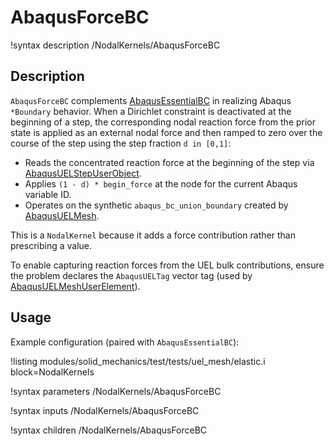 # AbaqusForceBC

!syntax description /NodalKernels/AbaqusForceBC

## Description

`AbaqusForceBC` complements [AbaqusEssentialBC](AbaqusEssentialBC.md) in realizing Abaqus
`*Boundary` behavior. When a Dirichlet constraint is deactivated at the beginning of a step, the
corresponding nodal reaction force from the prior state is applied as an external nodal force and
then ramped to zero over the course of the step using the step fraction `d in [0,1]`:

- Reads the concentrated reaction force at the beginning of the step via
  [AbaqusUELStepUserObject](userobjects/AbaqusUELStepUserObject.md).
- Applies `(1 - d) * begin_force` at the node for the current Abaqus variable ID.
- Operates on the synthetic `abaqus_bc_union_boundary` created by
  [AbaqusUELMesh](AbaqusUELMesh.md).

This is a `NodalKernel` because it adds a force contribution rather than prescribing a value.

To enable capturing reaction forces from the UEL bulk contributions, ensure the problem declares the
`AbaqusUELTag` vector tag (used by [AbaqusUELMeshUserElement](AbaqusUELMeshUserElement.md)).

## Usage

Example configuration (paired with `AbaqusEssentialBC`):

!listing modules/solid_mechanics/test/tests/uel_mesh/elastic.i block=NodalKernels

!syntax parameters /NodalKernels/AbaqusForceBC

!syntax inputs /NodalKernels/AbaqusForceBC

!syntax children /NodalKernels/AbaqusForceBC
